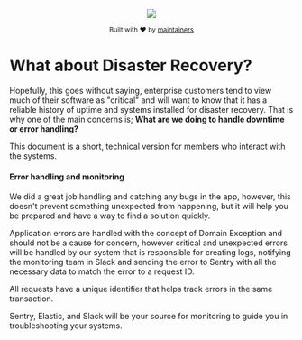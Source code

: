 <div align="center">
  <p align="center">
      <a href="https://turnly.app" target="_blank" rel="noopener">
          <img src="https://user-images.githubusercontent.com/40646537/179328734-625eba82-51f0-48c3-bb7c-7a1ad5487d79.png" />
      </a>
  </p>

  <p>
    <sub>
      Built with ❤︎ by
      <a href="/OWNERS.md">
        maintainers
      </a>
    </sub>
  </p>
</div>

# What about Disaster Recovery?

Hopefully, this goes without saying, enterprise customers tend to view much of their software
as "critical" and will want to know that it has a reliable history of uptime and systems installed
for disaster recovery. That is why one of the main concerns is;
**What are we doing to handle downtime or error handling?**

This document is a short, technical version for members who interact with the systems.

#### Error handling and monitoring

We did a great job handling and catching any bugs in the app, however, this doesn't
prevent something unexpected from happening, but it will help you be prepared
and have a way to find a solution quickly.

Application errors are handled with the concept of Domain Exception and should
not be a cause for concern, however critical and unexpected errors will be handled by our
system that is responsible for creating logs, notifying the monitoring team in Slack and
sending the error to Sentry with all the necessary data to match the error to a request ID.

All requests have a unique identifier that helps track errors in the same transaction.

Sentry, Elastic, and Slack will be your source for monitoring to guide you in troubleshooting your systems.
